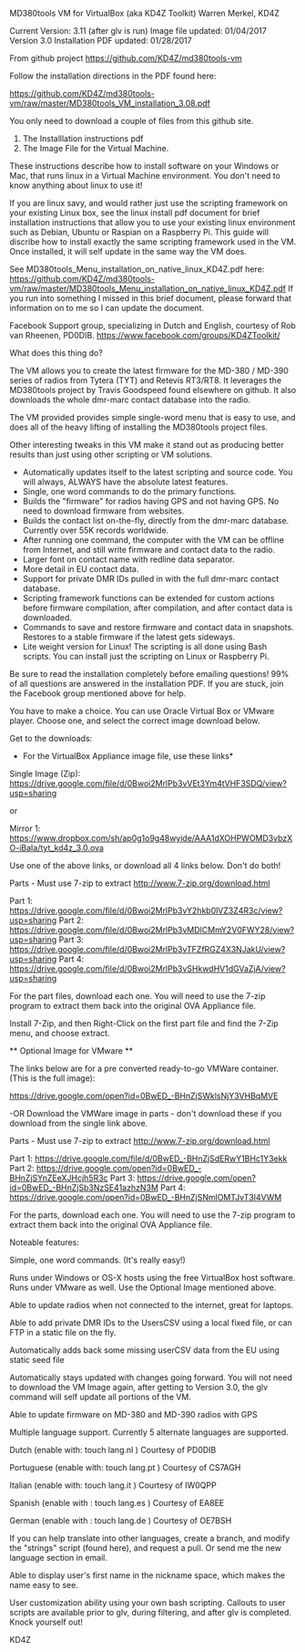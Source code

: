 MD380tools VM for VirtualBox (aka KD4Z Toolkit)
Warren Merkel, KD4Z

Current Version: 3.11 (after glv is run)
Image file updated:	 01/04/2017  Version 3.0
Installation PDF updated: 01/28/2017

From github project
https://github.com/KD4Z/md380tools-vm

Follow the installation directions in the PDF found here:

https://github.com/KD4Z/md380tools-vm/raw/master/MD380tools_VM_installation_3.08.pdf

You only need to download a couple of files from this github site. 
1. The Installlation instructions pdf 
2. The Image File for the Virtual Machine.

These instructions describe how to install software on your Windows or Mac, that runs linux in 
a Virtual Machine environment.  You don't need to know anything about linux to use it!

If you are linux savy, and would rather just use the scripting framework on your existing Linux box, see
the linux install pdf document for brief installation instructions that allow you to use your existing linux
environment such as Debian, Ubuntu or Raspian on a Raspberry Pi.  This guide will discribe how to install exactly
the same scripting framework used in the VM.   Once installed, it will self update in the same way the VM does. 

See MD380tools_Menu_installation_on_native_linux_KD4Z.pdf here:  
https://github.com/KD4Z/md380tools-vm/raw/master/MD380tools_Menu_installation_on_native_linux_KD4Z.pdf
If you run into something I missed in this brief document, please forward that information on to me
so I can update the document.  

Facebook Support group, specializing in Dutch and English, courtesy of Rob van Rheenen, PD0DIB.
https://www.facebook.com/groups/KD4ZToolkit/
 

What does this thing do?

The VM allows you to create the latest firmware for the MD-380 / MD-390
series of radios from Tytera (TYT) and Retevis RT3/RT8.  It leverages the MD380tools project by
Travis Goodspeed found elsewhere on github.  It also downloads the whole dmr-marc contact
database into the radio.  

The VM provided provides simple single-word menu that is easy to
use, and does all of the heavy lifting of installing the MD380tools project files.
 
Other interesting tweaks in this VM make it stand out as producing better results than just
using other scripting or VM solutions.

* Automatically updates itself to the latest scripting and source code.  You will always, ALWAYS have the absolute latest features.
* Single, one word commands to do the primary functions.
* Builds the "firmware" for radios having GPS and not having GPS.  No need to download firmware from websites.
* Builds the contact list on-the-fly, directly from the dmr-marc database.  Currently over 55K records worldwide.
* After running one command, the computer with the VM can be offline from Internet, and still write
firmware and contact data to the radio.
* Larger font on contact name with redline data separator.
* More detail in EU contact data.
* Support for private DMR IDs pulled in with the full dmr-marc contact database.
* Scripting framework functions can be extended for custom actions before firmware compilation,
after compilation, and after contact data is downloaded.
* Commands to save and restore firmware and contact data in snapshots.  Restores to a stable firmware if the latest gets sideways.
* Lite weight version for Linux!  The scripting is all done using Bash scripts.  You can install just the scripting on Linux or Raspberry Pi.

Be sure to read the installation completely before emailing questions!  99% of all questions are
answered in the installation PDF.  If you are stuck, join the Facebook group mentioned above for help.

You have to make a choice.  You can use Oracle Virtual Box or VMware player.  Choose one, and select the correct image download below. 

Get to the downloads:

* For the VirtualBox Appliance image file, use these links*

Single Image (Zip):
https://drive.google.com/file/d/0Bwoi2MrlPb3vVEt3Ym4tVHF3SDQ/view?usp=sharing

or 

Mirror 1:
https://www.dropbox.com/sh/ap0g1o9g48wyide/AAA1dXOHPWOMD3vbzXO-iBaIa/tyt_kd4z_3.0.ova
	
Use one of the above links, or download all 4 links below.  Don't do both!
	
Parts - Must use 7-zip to extract  http://www.7-zip.org/download.html	
	
Part 1: https://drive.google.com/file/d/0Bwoi2MrlPb3vY2hkb0lVZ3Z4R3c/view?usp=sharing
Part 2: https://drive.google.com/file/d/0Bwoi2MrlPb3vMDlCMmY2V0FWY28/view?usp=sharing
Part 3:	https://drive.google.com/file/d/0Bwoi2MrlPb3vTFZfRGZ4X3NJakU/view?usp=sharing
Part 4: https://drive.google.com/file/d/0Bwoi2MrlPb3vSHkwdHV1dGVaZjA/view?usp=sharing

For the part files, download each one.  You will need to use the 7-zip program to extract them
back into the original OVA Appliance file.
 
Install 7-Zip, and then Right-Click on the first part file and find the 7-Zip menu, and
 choose extract.

** Optional Image for VMware **

The links below are for a pre converted ready-to-go VMWare container.
(This is the full image):

https://drive.google.com/open?id=0BwED_-BHnZjSWklsNjY3VHBqMVE

-OR Download the VMWare image in parts - don't download these if you download from the single link above.

Parts - Must use 7-zip to extract  http://www.7-zip.org/download.html	

Part 1:	https://drive.google.com/file/d/0BwED_-BHnZjSdERwY1BHc1Y3ekk
Part 2: https://drive.google.com/open?id=0BwED_-BHnZjSYnZEeXJHcjh5R3c
Part 3: https://drive.google.com/open?id=0BwED_-BHnZjSb3NzSE41azhzN3M
Part 4: https://drive.google.com/open?id=0BwED_-BHnZjSNmlOMTJvT3l4VWM

For the parts, download each one.  You will need to use the 7-zip program to extract them
back into the original OVA Appliance file.

Noteable features:

  Simple, one word commands.   (It's really easy!)
  
  Runs under Windows or OS-X hosts using the free VirtualBox host software.  Runs under
  VMware as well.  Use the Optional Image mentioned above.
 
  Able to update radios when not connected to the internet, great for laptops.

  Able to add private DMR IDs to the UsersCSV using a local fixed file, or can FTP in
  a static file on the fly.

  Automatically adds back some missing userCSV data from the EU using static seed file

  Automatically stays updated with changes going forward. You will not need to download
  the VM Image again, after getting to Version 3.0, the glv command will self update all
  portions of the VM.

  Able to update firmware on MD-380 and MD-390 radios with GPS

  Multiple language support.   Currently 5 alternate languages are supported.
  
  Dutch			(enable with:  touch lang.nl )  Courtesy of PD0DIB
  
  Portuguese	(enable with:  touch lang.pt )  Courtesy of CS7AGH

  Italian		(enable with:  touch lang.it )  Courtesy of IW0QPP

  Spanish       (enable with : touch lang.es )  Courtesy of EA8EE
   
  German        (enable with : touch lang.de )  Courtesy of OE7BSH
  
  If you can help translate into other languages, create a branch, and modify the
  "strings" script (found here), and request a pull.  Or send me the new language section in email.  

  Able to display user's first name in the nickname space, which makes the name easy to see.
  
  User customization ability using your own bash scripting.  Callouts to user scripts are available
  prior to glv, during filtering, and after glv is completed.  Knock yourself out!
  
  KD4Z